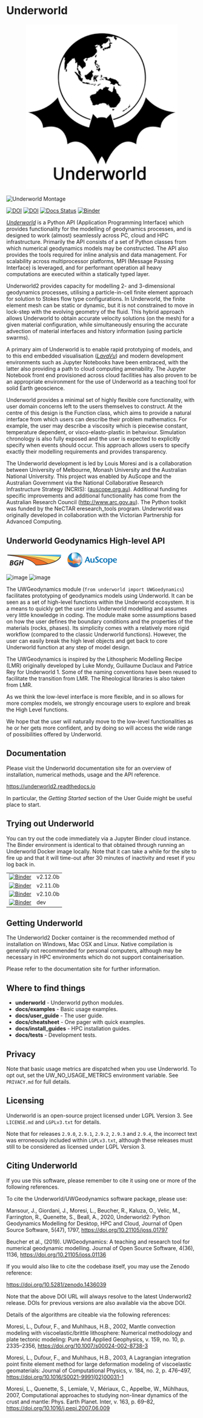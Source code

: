 Underworld
==========================

<p align="center">
  <img width="400" src="https://github.com/underworldcode/underworld2/blob/development/docs/development/docs_generator/images/logo_black.svg">
</p>

![Underworld Montage](docs/development/docs_generator/images/Montage.png)

[![DOI](https://joss.theoj.org/papers/10.21105/joss.01797/status.svg)](https://doi.org/10.21105/joss.01797)
[![DOI](https://zenodo.org/badge/DOI/10.5281/zenodo.1436039.svg)](https://doi.org/10.5281/zenodo.1436039)
[![Docs Status](https://readthedocs.org/projects/underworld2/badge/?version=latest)](https://underworld2.readthedocs.io/en/latest/?badge=latest)
[![Binder](https://mybinder.org/badge.svg)](https://mybinder.org/v2/gh/underworldcode/underworld2/master)

[_Underworld_](http://www.underworldcode.org) is a Python API (Application Programming Interface) which provides functionality for the modelling of geodynamics processes, and is designed to work (almost) seamlessly across PC, cloud and HPC infrastructure. Primarily the API consists of a set of Python classes from which numerical geodynamics models may be constructed. The API also provides the tools required for inline analysis and data management. For scalability across multiprocessor platforms, MPI (Message Passing Interface) is leveraged, and for performant operation all heavy computations are executed within a statically typed layer. 

Underworld2 provides capacity for modelling 2- and 3-dimensional geodynamics processes, utilising a particle-in-cell finite element approach for solution to Stokes flow type configurations. In Underworld, the finite element mesh can be static or dynamic, but it is not constrained to move in lock-step with the evolving geometry of the fluid. This hybrid approach allows Underworld to obtain accurate velocity solutions (on the mesh) for a given material configuration, while simultaneously ensuring the accurate advection of material interfaces and history information (using particle swarms).

A primary aim of Underworld is to enable rapid prototyping of models, and to this end embedded visualisation ([_LavaVu_](https://github.com/OKaluza/LavaVu)) and modern development environments such as Jupyter Notebooks have been embraced, with the latter also providing a path to cloud computing amenability. The Jupyter Notebook front end provisioned across cloud facilities has also proven to be an appropriate environment for the use of Underworld as a teaching tool for solid Earth geoscience.

Underworld provides a minimal set of highly flexible core functionality, with user domain concerns left to the users themselves to construct. At the centre of this design is the Function class, which aims to provide a natural interface from which users can describe their problem mathematics. For example, the user may describe a viscosity which is piecewise constant, temperature dependent, or visco-elasto-plastic in behaviour. Simulation chronology is also fully exposed and the user is expected to explicitly specify when events should occur. This approach allows users to specify exactly their modelling requirements and provides transparency.

The Underworld development is led by Louis Moresi and is a collaboration between University of Melbourne, Monash University and the Australian National University. This project was enabled by AuScope and the Australian Government via the National Collaborative Research Infrastructure Strategy (NCRIS): ([auscope.org.au](https://auscope.org.au)). Additional funding for specific improvements and additional functionality has come from the Australian Research Council (http://www.arc.gov.au). The Python toolkit was funded by the NeCTAR eresearch_tools program. Underworld was originally developed in collaboration with the Victorian Partnership for Advanced Computing.

Underworld Geodynamics High-level API
--------------------------------------

[![image](docs/development/docs_generator/images/UWGeo/logos.png)](https://www.earthbyte.org/the-basin-genesis-hub)

![image](docs/UWGeodynamics/tutorials/images/Tutorial1.gif)
![image](docs/development/docs_generator/images/UWGeo/collision_wedge.gif)

The UWGeodynamics module (`from underworld import UWGoedynamics`) facilitates prototyping of geodynamics models using Underworld. It can be seen as a set of high-level functions within the Underworld ecosystem. It is a means to quickly get the user into Underworld modelling and assumes very little knowledge in coding. The module make some assumptions based on how the user defines the boundary conditions and the properties of the materials (rocks, phases). Its simplicity comes with a relatively more rigid workflow (compared to the classic Underworld functions). However, the user can easily break the high level objects and get back to core Underworld function at any step of model design.

The UWGeodynamics is inspired by the Lithospheric Modelling Recipe (LMR) originally developed by Luke Mondy, Guillaume Duclaux and Patrice Rey for Underworld 1. Some of the naming conventions have been reused to facilitate the transition from LMR. The Rheological libraries is also taken from LMR.

As we think the low-level interface is more flexible, and in so allows for more complex models, we strongly encourage users to explore and break the High Level functions.

We hope that the user will naturally move to the low-level functionalities as he or her gets more confident, and by doing so will access the wide range of possibilities offered by Underworld.

Documentation 
-------------
Please visit the Underworld documentation site for an overview of installation, numerical methods, usage and the API reference. 

https://underworld2.readthedocs.io

In particular, the *Getting Started* section of the User Guide might be useful place to start.

Trying out Underworld
----------------------

You can try out the code immediately via a Jupyter Binder cloud instance. The Binder environment is identical to that obtained through running an Underworld Docker image locally.
Note that it can take a while for the site to fire up and that it will time-out after 30 minutes of inactivity and reset if you log back in. 

| | |
|-|-|
| [![Binder](https://mybinder.org/badge.svg)](https://mybinder.org/v2/gh/underworldcode/underworld2/v2.12.0b) | v2.12.0b |
| [![Binder](https://mybinder.org/badge.svg)](https://mybinder.org/v2/gh/underworldcode/underworld2/v2.11.0b) | v2.11.0b |
| [![Binder](https://mybinder.org/badge.svg)](https://mybinder.org/v2/gh/underworldcode/underworld2/v2.10.0b) | v2.10.0b |
| [![Binder](https://mybinder.org/badge.svg)](https://mybinder.org/v2/gh/underworldcode/underworld2/development) | dev |


Getting Underworld
-------------------
The Underworld2 Docker container is the recommended method of installation on Windows, Mac OSX and Linux. Native compilation is generally not recommended for personal computers, although may be necessary in HPC environments which do not support containerisation. 

Please refer to the documentation site for further information.


Where to find things
--------------------
- **underworld**                 - Underworld python modules.
- **docs/examples**              - Basic usage examples.
- **docs/user_guide**            - The user guide. 
- **docs/cheatsheet**            - One pager with quick examples.
- **docs/install_guides**        - HPC installation guides.
- **docs/tests**                 - Development tests. 

Privacy
-------
Note that basic usage metrics are dispatched when you use Underworld. To opt out, set the UW_NO_USAGE_METRICS environment variable. See `PRIVACY.md` for full details.                                   

Licensing
---------
Underworld is an open-source project licensed under LGPL Version 3. See `LICENSE.md` and `LGPLv3.txt` for details.

Note that for releases `2.9.0`, `2.9.1`, `2.9.2`, `2.9.3` and `2.9.4`, the incorrect text was erroneously included within `LGPLv3.txt`, although these releases must still to be considered as licensed under LGPL Version 3.

Citing Underworld
-----------------
If you use this software, please remember to cite it using one or more of the following references.

To cite the Underworld/UWGeodynamics software package, please use:

Mansour, J., Giordani, J., Moresi, L., Beucher, R., Kaluza, O., Velic, M., Farrington, R., Quenette, S., Beall, A., 2020, Underworld2: Python Geodynamics Modelling for Desktop, HPC and Cloud, Journal of Open Source Software, 5(47), 1797, https://doi.org/10.21105/joss.01797

Beucher et al., (2019). UWGeodynamics: A teaching and research tool for numerical geodynamic modelling. Journal of Open Source Software, 4(36), 1136, https://doi.org/10.21105/joss.01136

If you would also like to cite the codebase itself, you may use the Zenodo reference:

https://doi.org/10.5281/zenodo.1436039

Note that the above DOI URL will always resolve to the latest Underworld2 release. DOIs for previous versions are also available via the above DOI.

Details of the algorithms are citeable via the following references:

Moresi, L., Dufour, F., and Muhlhaus, H.B., 2002, Mantle convection modeling with viscoelastic/brittle lithosphere: Numerical methodology and plate tectonic modeling: Pure And Applied Geophysics, v. 159, no. 10, p. 2335–2356, https://doi.org/10.1007/s00024-002-8738-3

Moresi, L., Dufour, F., and Muhlhaus, H.B., 2003, A Lagrangian integration point finite element method for large deformation modeling of viscoelastic geomaterials: Journal of Computational Physics, v. 184, no. 2, p. 476–497, https://doi.org/10.1016/S0021-9991(02)00031-1

Moresi, L., Quenette, S., Lemiale, V., Mériaux, C., Appelbe, W., Mühlhaus, 2007, Computational approaches to studying non-linear dynamics of the crust and mantle: Phys. Earth Planet. Inter, v. 163, p. 69–82, https://doi.org/10.1016/j.pepi.2007.06.009

